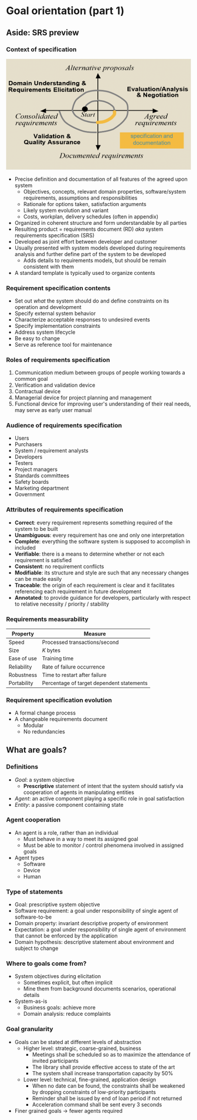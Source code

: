 # Goal orientation (part 1)

## Aside: SRS preview

### Context of specification

![SRS Context](./figures/srs-context-in-re.png)

- Precise definition and documentation of all features of the agreed upon system
	- Objectives, concepts, relevant domain properties, software/system requirements, assumptions and responsibilities
	- Rationale for options taken, satisfaction arguments
	- Likely system evolution and variant
	- Costs, workplan, delivery schedules (often in appendix)
- Organized in coherent structure and form understandable by all parties
- Resulting product = requirements document (RD) *aka* system requirements specification (SRS)
- Developed as joint effort between developer and customer
- Usually presented with system models developed during requirements analysis and further define part of the system to be developed
	- Adds details to requirements models, but should be remain consistent with them
- A standard template is typically used to organize contents

### Requirement specification contents

- Set out *what* the system should do and define constraints on its operation and development
- Specify external system behavior
- Characterize acceptable responses to undesired events
- Specify implementation constraints
- Address system lifecycle
- Be easy to change
- Serve as reference tool for maintenance

### Roles of requirements specification

1) Communication medium between groups of people working towards a common goal
2) Verification and validation device
3) Contractual device
4) Managerial device for project planning and management
5) Functional device for improving user's understanding of their real needs, may serve as early user manual

### Audience of requirements specification

- Users
- Purchasers
- System / requirement analysts
- Developers
- Testers
- Project managers
- Standards committees
- Safety boards
- Marketing department
- Government

### Attributes of requirements specification

- **Correct**: every requirement represents something required of the system to be built
- **Unambiguous**: every requirement has one and only one interpretation
- **Complete**: everything the software system is supposed to accomplish in included
- **Verifiable**: there is a means to determine whether or not each requirement is satisfied
- **Consistent**: no requirement conflicts
- **Modifiable**: its structure and style are such that any necessary changes can be made easily
- **Traceable**: the origin of each requirement is clear and it facilitates referencing each requirement in future development
- **Annotated**: to provide guidance for developers, particularly with respect to relative necessity / priority / stability

### Requirements measurability

| Property | Measure | 
| -------- | ------- |
| Speed | Processed transactions/second |
| Size | $K$ bytes |
| Ease of use | Training time
| Reliability | Rate of failure occurrence |
| Robustness | Time to restart after failure |
| Portability | Percentage of target dependent statements |

### Requirement specification evolution

- A formal change process
- A changeable requirements document
	- Modular
	- No redundancies

## What are goals?

### Definitions

- *Goal*: a system objective
	- **Prescriptive** statement of intent that the system should satisfy via cooperation of agents in manipulating entities
- *Agent*: an active component playing a specific role in goal satisfaction
- *Entity*: a passive component containing state

### Agent cooperation

- An agent is a role, rather than an individual
	- Must behave in a way to meet its assigned goal
	- Must be able to monitor / control phenomena involved in assigned goals
- Agent types
	- Software
	- Device
	- Human

### Type of statements

- Goal: prescriptive system objective
- Software requirement: a goal under responsibility of single agent of software-to-be
- Domain property: invariant descriptive property of environment
- Expectation: a goal under responsibility of single agent of environment that cannot be enforced by the application
- Domain hypothesis: descriptive statement about environment and subject to change

### Where to goals come from?

- System objectives during elicitation
	- Sometimes explicit, but often implicit
	- Mine them from background documents scenarios, operational details
- System-as-is
	- Business goals: achieve more
	- Domain analysis: reduce complaints

### Goal granularity

- Goals can be stated at different levels of abstraction
	- Higher level: strategic, coarse-grained, business
		- Meetings shall be scheduled so as to maximize the attendance of invited participants
		- The library shall provide effective access to state of the art
		- The system shall increase transportation capacity by 50%
	- Lower level: technical, fine-grained, application design
		- When no date can be found, the constraints shall be weakened by dropping constraints of low-priority participants
		- Reminder shall be issued by end of loan period if not returned
		- Acceleration command shall be sent every 3 seconds
- Finer grained goals -> fewer agents required